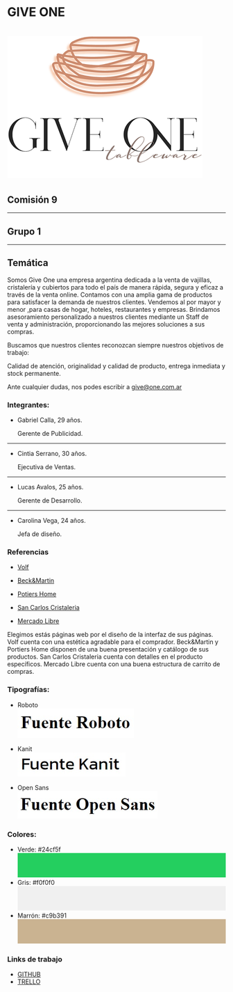 # GIVE ONE
# ![Texto alternativo](public/images/giveOneTNC2.png)

## **Comisión 9**

---
## **Grupo 1**
___



## **Temática**
Somos Give One una empresa argentina dedicada a la venta de vajillas, cristalería y cubiertos para todo el país de manera rápida, segura y eficaz a través de la venta online.
Contamos con una amplia gama de productos para satisfacer la demanda de nuestros clientes.
Vendemos al por mayor y menor ,para casas de hogar, hoteles, restaurantes y empresas. Brindamos asesoramiento personalizado a nuestros clientes mediante un Staff de venta y administración, proporcionando las mejores soluciones a sus compras.

Buscamos que nuestros clientes reconozcan siempre nuestros objetivos de trabajo:

Calidad de atención, originalidad y calidad de producto, entrega inmediata y stock permanente.

Ante cualquier dudas, nos podes escribir a give@one.com.ar


### **Integrantes:**
- Gabriel Calla, 29 años.
  
   Gerente de Publicidad.
___

- Cintia Serrano, 30 años.
  
   Ejecutiva de Ventas.
___

- Lucas Avalos, 25 años.

  Gerente de Desarrollo.

___
- Carolina Vega, 24 años.
  
  Jefa de diseño.


### **Referencias**
- [Volf](https://www.volf.com.ar)

- [Beck&Martin](https://www.beck-and-martin.com.ar/)

- [Potiers Home](https://www.potiershome.com.ar)

- [San Carlos Cristaleria](http://www.san-carlos.com.ar/)

- [Mercado Libre](https://www.mercadolibre.com.ar/)

Elegimos estás páginas web por el diseño de la interfaz de sus páginas. Volf cuenta con una estética agradable para el comprador. Beck&Martin y Portiers Home disponen de una buena presentación y catálogo de sus productos. San Carlos Cristaleria cuenta con detalles en el producto específicos. Mercado Libre cuenta con una buena estructura de carrito de compras.

### **Tipografías:**

- Roboto  
![Texto alternativo](public/images/fuente-roboto.jpg)
- Kanit    
![Texto alternativo](public/images/fuente-kanit.jpg)

- Open Sans    
![Texto alternativo](public/images/fuente-open-sans.jpg)


### **Colores:**

- Verde: #24cf5f                          
![Texto alternativo](public/images/color-verde.jpg)
- Gris: #f0f0f0                             
![Texto alternativo](public/images/color-gris.jpg)
- Marrón: #c9b391                             
![Texto alternativo](public/images/color-marron.jpg)

### **Links de trabajo**
* [GITHUB](https://github.com/GabrielC92/grupo_1_giveone.git)
* [TRELLO](https://trello.com/b/WIncPfZi/proyecto-give-one-grupo-1-c9)
